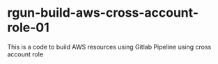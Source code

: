# rgun-build-aws-cross-account-role-01
This is a code to build AWS resources using Gitlab Pipeline using cross account role
